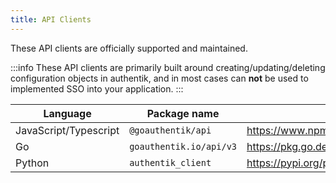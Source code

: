```yaml
---
title: API Clients
---
```


These API clients are officially supported and maintained.

:::info
These API clients are primarily built around creating/updating/deleting configuration objects in authentik, and in most cases can **not** be used to implemented SSO into your application.
:::

| Language              | Package name            | URL                                            |
| --------------------- | ----------------------- | ---------------------------------------------- |
| JavaScript/Typescript | `@goauthentik/api`      | https://www.npmjs.com/package/@goauthentik/api |
| Go                    | `goauthentik.io/api/v3` | https://pkg.go.dev/goauthentik.io/api/v3       |
| Python                | `authentik_client`      | https://pypi.org/project/authentik-client/     |
